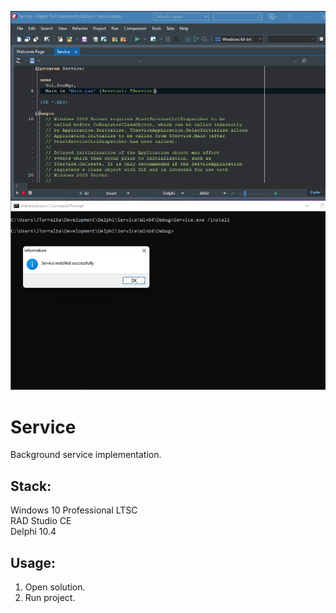 ![Preview](Preview.png?raw=true "Preview")

# Service
Background service implementation.

## Stack:

Windows 10 Professional LTSC\
RAD Studio CE\
Delphi 10.4

## Usage:

1. Open solution.
2. Run project.





























